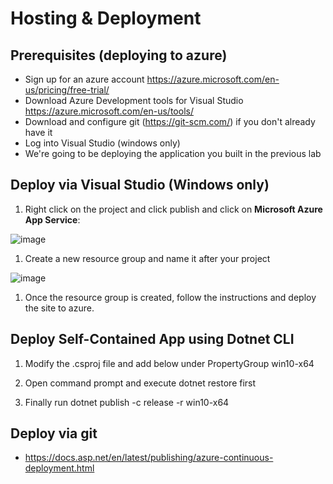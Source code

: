# Hosting & Deployment

## Prerequisites (deploying to azure)
- Sign up for an azure account https://azure.microsoft.com/en-us/pricing/free-trial/
- Download Azure Development tools for Visual Studio https://azure.microsoft.com/en-us/tools/
- Download and configure git (https://git-scm.com/) if you don't already have it
- Log into Visual Studio (windows only)
- We're going to be deploying the application you built in the previous lab

## Deploy via Visual Studio (Windows only)

1. Right click on the project and click publish and click on **Microsoft Azure App Service**:

  ![image](https://cloud.githubusercontent.com/assets/95136/15857377/671e1e50-2cbb-11e6-8a8e-ba7873213e67.png)
  
1. Create a new resource group and name it after your project

  ![image](https://cloud.githubusercontent.com/assets/95136/15857406/91a0a116-2cbb-11e6-8fcc-e0bc8dfed211.png)

1. Once the resource group is created, follow the instructions and deploy the site to azure.

## Deploy Self-Contained App using Dotnet CLI
1. Modify the .csproj file and add below under PropertyGroup 	<RuntimeIdentifiers>win10-x64</RuntimeIdentifiers> 

2. Open command prompt and execute dotnet restore first 

3. Finally run dotnet publish -c release -r win10-x64

## Deploy via git

- https://docs.asp.net/en/latest/publishing/azure-continuous-deployment.html
